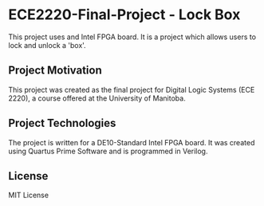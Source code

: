 # ECE2220-Final-Project - Lock Box

This project uses and Intel FPGA board. It is a project which allows users to lock and unlock a 'box'. 

## Project Motivation

This project was created as the final project for Digital Logic Systems (ECE 2220), a course offered at the University of Manitoba. 



## Project Technologies

The project is written for a DE10-Standard Intel FPGA board. It was created using Quartus Prime Software and is programmed in Verilog. 



## License

MIT License